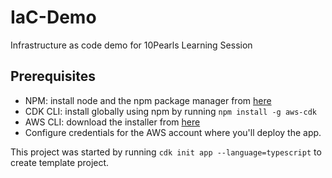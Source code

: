 # IaC-Demo
Infrastructure as code demo for 10Pearls Learning Session

## Prerequisites
- NPM: install node and the npm package manager from [here](https://nodejs.org/en/download)
- CDK CLI: install globally using npm by running `npm install -g aws-cdk`
- AWS CLI: download the installer from [here](https://docs.aws.amazon.com/cli/latest/userguide/getting-started-install.html)
- Configure credentials for the AWS account where you'll deploy the app.

This project was started by running `cdk init app --language=typescript` to create template project.